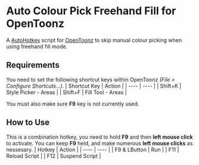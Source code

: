# Auto Colour Pick Freehand Fill for OpenToonz
A [AutoHotkey](https://www.autohotkey.com) script for [OpenToonz](https://github.com/opentoonz/opentoonz) to skip manual colour picking when using freehand fill mode.

## Requirements
You need to set the following shortcut keys within OpenToonz _(File > Configure Shortcuts...)_.
| Shortcut Key | Action |
| ---- | ---- |
| Shift+K | Style Picker - Areas |
| Shift+F | Fill Tool - Areas |

You must also make sure **F9** key is not currently used.

## How to Use
This is a combination hotkey, you need to hold **F9** and then **left mouse click** to activate. You can keep **F9** held, and make numerous **left mouse clicks** as nessesary.
| Hotkey | Action |
| ---- | ---- |
| F9 & LButton | Run |
| F11 | Reload Script |
| F12 | Suspend Script |
